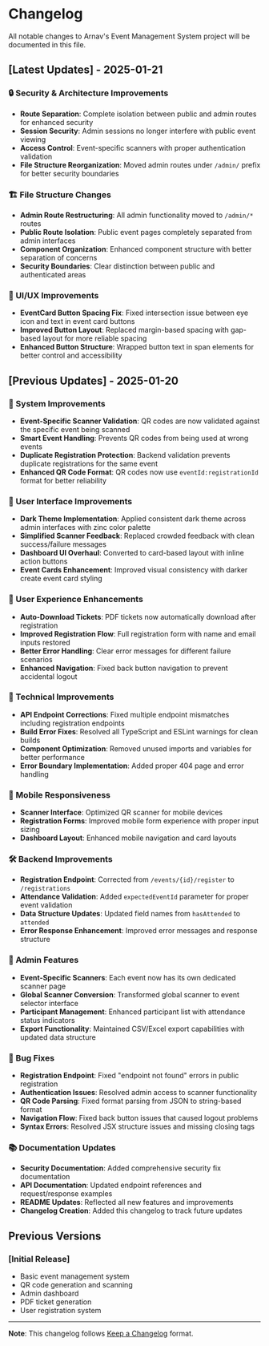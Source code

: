 # Changelog

All notable changes to Arnav's Event Management System project will be documented in this file.

## [Latest Updates] - 2025-01-21

### 🔒 Security & Architecture Improvements

- **Route Separation**: Complete isolation between public and admin routes for enhanced security
- **Session Security**: Admin sessions no longer interfere with public event viewing
- **Access Control**: Event-specific scanners with proper authentication validation
- **File Structure Reorganization**: Moved admin routes under `/admin/` prefix for better security boundaries

### 🏗️ File Structure Changes

- **Admin Route Restructuring**: All admin functionality moved to `/admin/*` routes
- **Public Route Isolation**: Public event pages completely separated from admin interfaces
- **Component Organization**: Enhanced component structure with better separation of concerns
- **Security Boundaries**: Clear distinction between public and authenticated areas

### 🎨 UI/UX Improvements

- **EventCard Button Spacing Fix**: Fixed intersection issue between eye icon and text in event card buttons
- **Improved Button Layout**: Replaced margin-based spacing with gap-based layout for more reliable spacing
- **Enhanced Button Structure**: Wrapped button text in span elements for better control and accessibility

## [Previous Updates] - 2025-01-20

### 🎯 System Improvements

- **Event-Specific Scanner Validation**: QR codes are now validated against the specific event being scanned
- **Smart Event Handling**: Prevents QR codes from being used at wrong events
- **Duplicate Registration Protection**: Backend validation prevents duplicate registrations for the same event
- **Enhanced QR Code Format**: QR codes now use `eventId:registrationId` format for better reliability

### 🎨 User Interface Improvements

- **Dark Theme Implementation**: Applied consistent dark theme across admin interfaces with zinc color palette
- **Simplified Scanner Feedback**: Replaced crowded feedback with clean success/failure messages
- **Dashboard UI Overhaul**: Converted to card-based layout with inline action buttons
- **Event Cards Enhancement**: Improved visual consistency with darker create event card styling

### 🚀 User Experience Enhancements

- **Auto-Download Tickets**: PDF tickets now automatically download after registration
- **Improved Registration Flow**: Full registration form with name and email inputs restored
- **Better Error Handling**: Clear error messages for different failure scenarios
- **Enhanced Navigation**: Fixed back button navigation to prevent accidental logout

### 🔧 Technical Improvements

- **API Endpoint Corrections**: Fixed multiple endpoint mismatches including registration endpoints
- **Build Error Fixes**: Resolved all TypeScript and ESLint warnings for clean builds
- **Component Optimization**: Removed unused imports and variables for better performance
- **Error Boundary Implementation**: Added proper 404 page and error handling

### 📱 Mobile Responsiveness

- **Scanner Interface**: Optimized QR scanner for mobile devices
- **Registration Forms**: Improved mobile form experience with proper input sizing
- **Dashboard Layout**: Enhanced mobile navigation and card layouts

### 🛠️ Backend Improvements

- **Registration Endpoint**: Corrected from `/events/{id}/register` to `/registrations`
- **Attendance Validation**: Added `expectedEventId` parameter for proper event validation
- **Data Structure Updates**: Updated field names from `hasAttended` to `attended`
- **Error Response Enhancement**: Improved error messages and response structure

### 🎯 Admin Features

- **Event-Specific Scanners**: Each event now has its own dedicated scanner page
- **Global Scanner Conversion**: Transformed global scanner to event selector interface
- **Participant Management**: Enhanced participant list with attendance status indicators
- **Export Functionality**: Maintained CSV/Excel export capabilities with updated data structure

### 🐛 Bug Fixes

- **Registration Endpoint**: Fixed "endpoint not found" errors in public registration
- **Authentication Issues**: Resolved admin access to scanner functionality
- **QR Code Parsing**: Fixed format parsing from JSON to string-based format
- **Navigation Flow**: Fixed back button issues that caused logout problems
- **Syntax Errors**: Resolved JSX structure issues and missing closing tags

### 📚 Documentation Updates

- **Security Documentation**: Added comprehensive security fix documentation
- **API Documentation**: Updated endpoint references and request/response examples
- **README Updates**: Reflected all new features and improvements
- **Changelog Creation**: Added this changelog to track future updates

## Previous Versions

### [Initial Release]

- Basic event management system
- QR code generation and scanning
- Admin dashboard
- PDF ticket generation
- User registration system

---

**Note**: This changelog follows [Keep a Changelog](https://keepachangelog.com/en/1.0.0/) format.
